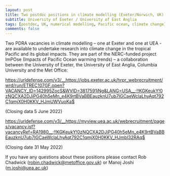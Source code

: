 ```yaml
---
layout: post
title: Two postdoc positions in climate modelling (Exeter/Norwich, UK)
subtitle: University of Exeter / University of East Anglia
tags: [postdoc, UK, numerical modelling, Pacific ocean, climate change]
comments: false
---
```

Two PDRA vacancies in climate modelling – one at Exeter and one at UEA - are available to undertake research into climate change in the
tropical Pacific and its global impacts. They are part of the
NERC-funded project ImPOse (Impacts of Pacific Ocean warming trends) –
a collaboration between the University of Exeter, the University of
East Anglia, Columbia University and the Met Office:

https://urldefense.com/v3/__https://jobs.exeter.ac.uk/hrpr_webrecruitment/wrd/run/ETREC107GF.open?VACANCY_ID=142995ZocS&WVID=3817591jNg&LANG=USA__;!!KGKeukY!0zNQCXA2DJiPG40h5eMn_e4K9rtBVaBBEauzknU7ub7IGCaeWclaLhyAqt792C1qmjX0H0KKV_HJmUWVuoKa$

(Closing data 5 June 2022)

https://urldefense.com/v3/__https://myview.uea.ac.uk/webrecruitment/pages/vacancy.jsf?vacancyRef=RA1980__;!!KGKeukY!0zNQCXA2DJiPG40h5eMn_e4K9rtBVaBBEauzknU7ub7IGCaeWclaLhyAqt792C1qmjX0H0KKV_HJmbl32RAq$

(Closing date 31 May 2022)

If you have any questions about these positions please contact Rob
Chadwick (robin.chadwick@metoffice.gov.uk) or Manoj Joshi
(m.joshi@uea.ac.uk)
